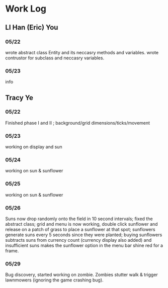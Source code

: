 # Work Log

## LI Han (Eric) You

### 05/22
wrote abstract class Entity and its neccasry methods and variables. wrote contrustor for subclass and neccasry variables.

### 05/23

info


## Tracy Ye

### 05/22

Finished phase I and II ; background/grid dimensions/ticks/movement

### 05/23

working on display and sun

### 05/24

working on sun & sunflower

### 05/25

working on sun & sunflower

### 05/26

Suns now drop randomly onto the field in 10 second intervals; fixed the abstract class; grid and menu is now working, double click sunflower and release on a patch of grass to place a sunflower at that spot; sunflowers generate suns every 5 seconds since they were planted; buying sunflowers subtracts suns from currency count (currency display also added) and insufficient suns makes the sunflower option in the menu bar shine red for a frame.

### 05/29

Bug discovery, started working on zombie. Zombies stutter walk & trigger lawnmowers (ignoring the game crashing bug).